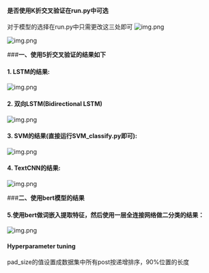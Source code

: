 #### 是否使用K折交叉验证在run.py中可选  
对于模型的选择在run.py中只需更改这三处即可
![img.png](Bert_RCNN_Pytorch/dataSet/pic/pic1.png)

![img.png](Bert_RCNN_Pytorch/dataSet/pic/pic2.png)



###**一、使用5折交叉验证的结果如下** 

#### 1. LSTM的结果:
![img.png](Bert_RCNN_Pytorch/dataSet/pic/LSTM_result.png)
#### 2. 双向LSTM(Bidirectional LSTM)
![img.png](Bert_RCNN_Pytorch/dataSet/pic/Bi-LSTM.png)
#### 3. SVM的结果(直接运行SVM_classify.py即可):
![img.png](Bert_RCNN_Pytorch/dataSet/pic/SVM_result.png)
#### 4. TextCNN的结果:
![img.png](Bert_RCNN_Pytorch/dataSet/pic/TextCNN_result.png)

###**二、使用bert模型的结果**
#### 5.使用bert做词嵌入提取特征，然后使用一层全连接网络做二分类的结果：
![img.png](Bert_RCNN_Pytorch/dataSet/pic/post_bert.png)

#### Hyperparameter tuning
pad_size的值设置成数据集中所有post按递增排序，90%位置的长度


